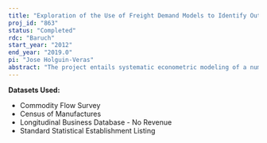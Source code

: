 ```yaml
---
title: "Exploration of the Use of Freight Demand Models to Identify Outliers, Data Coding Errors, and Improve Sample Design of the Commodity Flow Survey"
proj_id: "863"
status: "Completed"
rdc: "Baruch"
start_year: "2012"
end_year: "2019.0"
pi: "Jose Holguin-Veras"
abstract: "The project entails systematic econometric modeling of a number of freight demand processes: freight generation, distribution, mode/vehicle choice. The goals are to: (1) test the usefulness and practicality of using these models to identify outliers in the Census Bureau’s Commodity Flow Survey and improve sample design, and (2) provide the transportation planning community with a set of basic freight demand models to support the planning process, infrastructure renewal decisions, and analyses of policies to spur economic activity. "
---
```


**Datasets Used:**

  - Commodity Flow Survey 
  - Census of Manufactures 
  - Longitudinal Business Database - No Revenue 
  - Standard Statistical Establishment Listing 

